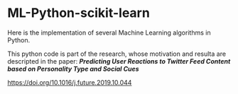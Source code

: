 # ML-Python-scikit-learn
Here is the implementation of several Machine Learning algorithms in Python.

This python code is part of the research, whose motivation and resulta are descripted in the paper: 
***Predicting User Reactions to Twitter Feed Content based on Personality
Type and Social Cues***

https://doi.org/10.1016/j.future.2019.10.044
